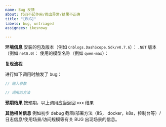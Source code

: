 ```yaml
---
name: Bug 反馈
about: 代码不起作用/抛出异常/结果不正确
title: "[BUG]"
labels: bug, untriaged
assignees: ikesnowy

---
```


**环境信息**
安装的包及版本（例如 `Cnblogs.DashScope.Sdk/v0.7.6`）：
`.NET` 版本（例如 `net8.0）`：
使用的模型名称（例如 `qwen-max`）：

**复现流程**

进行如下调用时触发了 bug：

```csharp
// 输入参数

// 调用的方法

```

**预期结果**
按预期，以上调用应当返回 xxx 结果

**其他相关信息**
例如初步 debug 截图/部署方法（IIS， docker，k8s，控制台等）/日志信息/使用场景/访问规模等有关 BUG 出现场景的信息。
